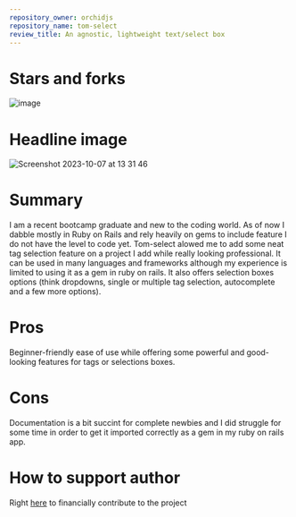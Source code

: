 ```yaml
---
repository_owner: orchidjs
repository_name: tom-select
review_title: An agnostic, lightweight text/select box
---
```



# Stars and forks
![image](https://github.com/repo-reviews/repo-reviews.github.io/assets/109752880/b3f33562-33fa-41a6-819c-cc1bf6c51b24)

# Headline image
![Screenshot 2023-10-07 at 13 31 46](https://github.com/repo-reviews/repo-reviews.github.io/assets/109752880/26e74c31-40e1-493e-b4f7-3e11db50ffb6)

# Summary
I am a recent bootcamp graduate and new to the coding world. As of now I dabble mostly in Ruby on Rails and rely heavily on gems to include feature I do not have the level to code yet.
Tom-select alowed me to add some neat tag selection feature on a project I add while really looking professional. It can be used in many languages and frameworks although my experience is limited to using it as a gem in ruby on rails.
It also offers selection boxes options (think dropdowns, single or multiple tag selection, autocomplete and a few more options).

# Pros
Beginner-friendly ease of use while offering some powerful and good-looking features for tags or selections boxes.
# Cons
Documentation is a bit succint for complete newbies and I did struggle for some time in order to get it imported correctly as a gem in my ruby on rails app.
# How to support author
Right [here](https://opencollective.com/tom-select) to financially contribute to the project
